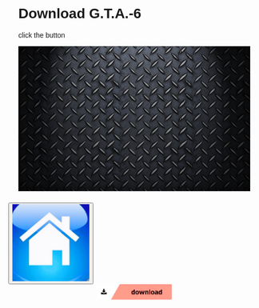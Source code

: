 <html>
 <head>
   <title>wow</title>
  <style>
     body {
            background-image: url("R.jpeg"); 
            background-size: cover; 
            background-repeat: no-repeat;
            background-attachment: fixed; 
            font-family: Arial, sans-serif;
            color: 
        }
        .content {
            padding: 20px;
        }
  </style>
 </head>
  <body background="Screenshot 2024-05-07 193200.png" >
   <div class="content">
        <h1>Download G.T.A.-6</h1>
        <p>click the button</p>
        <img src="R.jpeg" alt="R.jpeg">
    </div> 
   <a href="Rick Astley - Never Gonna Give You Up (Official Music Video).mp3">
     <down><a href="https://bulbuwad.github.io/GTA-6-Download/"><button style="arrow"><img src="Screenshot 2024-05-08 072535.png"></button></a></down>
      <center><img src="Screenshot 2024-05-07 203558.png" width="150"></center> 
   </a>
 </body>
</html>
  
     
